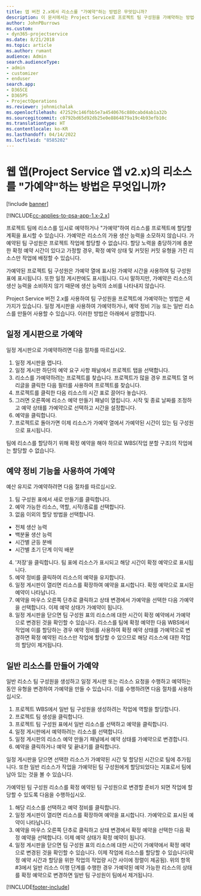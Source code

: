 ```yaml
---
title: 앱 버전 2.x에서 리소스를 "가예약"하는 방법은 무엇입니까?
description: 이 문서에서는 Project Service로 프로젝트 팀 구성원을 가예약하는 방법을 설명합니다.
author: JohnPBurrows
ms.custom:
- dyn365-projectservice
ms.date: 8/21/2018
ms.topic: article
ms.author: rumant
audience: Admin
search.audienceType:
- admin
- customizer
- enduser
search.app:
- D365CE
- D365PS
- ProjectOperations
ms.reviewer: johnmichalak
ms.openlocfilehash: 472529c146fbb5e7a4540676c880cabd4ab1a32b
ms.sourcegitcommit: c0792bd65d92db25e0e8864879a19c4b93efb10c
ms.translationtype: HT
ms.contentlocale: ko-KR
ms.lasthandoff: 04/14/2022
ms.locfileid: "8585202"
---
```

# <a name="how-do-i-soft-book-resources-in-the-web-app-project-service-app-v2x"></a>웹 앱(Project Service 앱 v2.x)의 리소스를 "가예약"하는 방법은 무엇입니까?

[!include [banner](../includes/psa-now-project-operations.md)]

[!INCLUDE[cc-applies-to-psa-app-1.x-2.x](../includes/cc-applies-to-psa-app-1x-2x.md)]

프로젝트 팀에 리소스를 임시로 예약하거나 "가예약"하여 리소스를 프로젝트에 할당할 계획을 표시할 수 있습니다. 가예약은 리소스의 가용 생산 능력을 소모하지 않습니다. 가예약된 팀 구성원은 프로젝트 작업에 할당할 수 없습니다. 할당 노력을 충당하기에 충분한 확정 예약 시간이 있다고 가정할 경우, 확정 예약 상태 및 커밋된 커밋 유형을 가진 리소스만 작업에 배정할 수 있습니다.

가예약된 프로젝트 팀 구성원은 가예약 열에 표시된 가예약 시간을 사용하여 팀 구성원 표에 표시됩니다. 또한 일정 게시판에도 표시됩니다. 다시 말하지만, 가예약은 리소스의 생산 능력을 소비하지 않기 때문에 생산 능력의 소비를 나타내지 않습니다.

Project Service 버전 2.x를 사용하여 팀 구성원을 프로젝트에 가예약하는 방법은 세 가지가 있습니다. 일정 게시판을 사용하여 가예약하거나, 예약 정비 기능 또는 일반 리소스를 만들어 사용할 수 있습니다. 이러한 방법은 아래에서 설명합니다.

## <a name="soft-book-with-the-schedule-board"></a>일정 게시판으로 가예약

일정 게시판으로 가예약하려면 다음 절차를 따르십시오. 
1. 일정 게시판을 엽니다.
2. 일정 게시판 하단의 예약 요구 사항 패널에서 프로젝트 탭을 선택합니다.
3. 리소스를 가예약하려는 프로젝트를 찾습니다. 프로젝트가 많을 경우 프로젝트 열 머리글을 클릭한 다음 필터를 사용하여 프로젝트를 찾습니다.
4. 프로젝트를 클릭한 다음 리소스의 시간 표로 끌어다 놓습니다.
5. 그러면 오른쪽에 리소스 예약 만들기 패널이 열립니다. 시작 및 종료 날짜를 조정하고 예약 상태를 가예약으로 선택하고 시간을 설정합니다. 
6. 예약을 클릭합니다.
7. 프로젝트로 돌아가면 이제 리소스가 가예약 열에서 가예약된 시간이 있는 팀 구성원으로 표시됩니다.

팀에 리소스를 할당하기 위해 확정 예약을 해야 하므로 WBS(작업 분할 구조)의 작업에는 할당할 수 없습니다.

## <a name="soft-book-using-the-maintain-bookings-feature"></a>예약 정비 기능을 사용하여 가예약

예산 유지로 가예약하려면 다음 절차를 따르십시오.
1. 팀 구성원 표에서 새로 만들기를 클릭합니다.
2. 예약 가능한 리소스, 역할, 시작/종료를 선택합니다.
3. 없음 이외의 할당 방법을 선택합니다.
- 전체 생산 능력
- 백분율 생산 능력
- 시간별 균등 분배
- 시간별 초기 단계 이익 배분
4. '저장'을 클릭합니다. 팀 표에 리소스가 표시되고 해당 시간이 확정 예약으로 표시됩니다.
5. 예약 정비를 클릭하여 리소스의 예약을 유지합니다.
6. 일정 게시판이 열리면 리소스를 확장하여 예약을 표시합니다. 확정 예약으로 표시된 예약이 나타납니다.
7. 예약을 마우스 오른쪽 단추로 클릭하고 상태 변경에서 가예약을 선택한 다음 가예약을 선택합니다. 이제 예약 상태가 가예약이 됩니다.
8. 일정 게시판을 닫으면 팀 구성원 표의 리소스에 대한 시간이 확정 예약에서 가예약으로 변경된 것을 확인할 수 있습니다.
리소스를 팀에 확정 예약한 다음 WBS에서 작업에 이를 할당하는 경우 예약 정비를 사용하여 확정 예약 상태를 가예약으로 변경하면 확정 예약된 리소스만 작업에 할당할 수 있으므로 해당 리소스에 대한 작업의 할당이 제거됩니다.

## <a name="soft-book-by-creating-a-generic-resource"></a>일반 리소스를 만들어 가예약

일반 리소스 팀 구성원을 생성하고 일정 게시판 또는 리소스 요청을 수행하고 예약하는 동안 유형을 변경하여 가예약을 만들 수 있습니다.
이를 수행하려면 다음 절차를 사용하십시오.

1. 프로젝트 WBS에서 일반 팀 구성원을 생성하려는 작업에 역할을 할당합니다.
2. 프로젝트 팀 생성을 클릭합니다.
3. 프로젝트 팀 구성원 표에서 일반 리소스를 선택하고 예약을 클릭합니다.
4. 일정 게시판에서 예약하려는 리소스를 선택합니다.
5. 일정 게시판의 리소스 예약 만들기 패널에서 예약 상태를 가예약으로 변경합니다.
6. 예약을 클릭하거나 예약 및 끝내기를 클릭합니다.

일정 게시판을 닫으면 선택한 리소스가 가예약된 시간 및 할당된 시간으로 팀에 추가됩니다. 또한 일반 리소스가 작업을 가예약된 팀 구성원에게 할당되었다는 지표로서 팀에 남아 있는 것을 볼 수 있습니다.

가예약된 팀 구성원 리소스를 확정 예약된 팀 구성원으로 변경할 준비가 되면 작업에 할당할 수 있도록 다음을 수행하십시오.

1. 해당 리소스를 선택하고 예약 정비를 클릭합니다.
2. 일정 게시판이 열리면 리소스를 확장하여 예약을 표시합니다. 가예약으로 표시된 예약이 나타납니다.
3. 예약을 마우스 오른쪽 단추로 클릭하고 상태 변경에서 확정 예약을 선택한 다음 확정 예약을 선택합니다. 이제 예약 상태가 확정 예약이 됩니다.
4. 일정 게시판을 닫으면 팀 구성원 표의 리소스에 대한 시간이 가예약에서 확정 예약으로 변경된 것을 확인할 수 있습니다. 이제 작업에 리소스를 할당할 수 있습니다(확정 예약 시간과 할당을 위한 작업의 작업량 시간 사이에 정렬이 제공됨). 위의 항목 #3에서 일반 리소스 이행 단계를 수행한 경우 가예약된 예약 가능한 리소스의 상태를 확정 예약으로 변경하면 일반 팀 구성원이 팀에서 제거됩니다.


[!INCLUDE[footer-include](../includes/footer-banner.md)]

